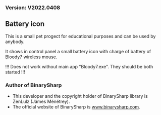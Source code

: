 ### Version: V2022.0408
## Battery icon
This is a small pet progect for educational purposes and can be used by anybody.

It shows in control panel a small battery icon with charge of battery of Bloody7 wireless mouse. 

!!! Does not work without main app "Bloody7.exe". They should be both started !!!

### Author of BinarySharp
+ This developer and the copyright holder of BinarySharp library is ZenLulz (Jämes Ménétrey).
+ The official website of BinarySharp is www.binarysharp.com.
